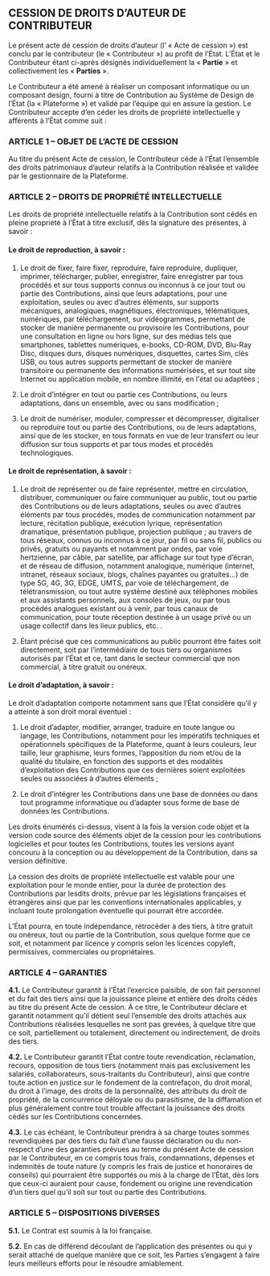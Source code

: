 
## CESSION DE DROITS D’AUTEUR DE CONTRIBUTEUR 

Le présent acte de cession de droits d’auteur (l’ « Acte de cession ») est conclu par le contributeur (le « Contributeur ») au profit de l’État. L’État et le Contributeur étant ci-après désignés individuellement la « **Partie** » et collectivement les « **Parties** ».

Le Contributeur a été amené à réaliser un composant informatique ou un composant design, fourni à titre de Contribution au Système de Design de l’État (la « Plateforme ») et validé par l’équipe qui en assure la gestion. Le Contributeur accepte d’en céder les droits de propriété intellectuelle y afférents à l’État comme suit : 



### ARTICLE 1 – OBJET DE L’ACTE DE CESSION

Au titre du présent Acte de cession, le Contributeur cède à l’État l’ensemble des droits patrimoniaux d’auteur relatifs à la Contribution réalisée et validée par le gestionnaire de la Plateforme.



### ARTICLE 2 – DROITS DE PROPRIÉTÉ INTELLECTUELLE

Les droits de propriété intellectuelle relatifs à la Contribution sont cédés en pleine propriété à l’État à titre exclusif, dès la signature des présentes, à savoir : 

#### Le droit de reproduction, à savoir : 

1. Le droit de fixer, faire fixer, reproduire, faire reproduire, dupliquer, imprimer, télécharger, publier, enregistrer, faire enregistrer par tous procédés et sur tous supports connus ou inconnus à ce jour tout ou partie des Contributions, ainsi que leurs adaptations, pour une exploitation, seules ou avec d’autres éléments, sur supports mécaniques, analogiques, magnétiques, électroniques, télématiques, numériques, par téléchargement, sur vidéogrammes, permettant de stocker de manière permanente ou provisoire les Contributions, pour une consultation en ligne ou hors ligne, sur des médias tels que smartphones, tablettes numériques, e-books, CD-ROM, DVD, Blu-Ray Disc, disques durs, disques numériques, disquettes, cartes Sim, clés USB, ou tous autres supports permettant de stocker de manière transitoire ou permanente des informations numérisées, et sur tout site Internet ou application mobile, en nombre illimité, en l'état ou adaptées ;

2. Le droit d’intégrer en tout ou partie ces Contributions, ou leurs adaptations, dans un ensemble, avec ou sans modification ; 

3. Le droit de numériser, moduler, compresser et décompresser, digitaliser ou reproduire tout ou partie des Contributions, ou de leurs adaptations, ainsi que de les stocker, en tous formats en vue de leur transfert ou leur diffusion sur tous supports et par tous modes et procédés technologiques.

#### Le droit de représentation, à savoir :

1. Le droit de représenter ou de faire représenter, mettre en circulation, distribuer, communiquer ou faire communiquer au public, tout ou partie des Contributions ou de leurs adaptations, seules ou avec d’autres éléments par tous procédés, modes de communication notamment par lecture, récitation publique, exécution lyrique, représentation dramatique, présentation publique, projection publique ; au travers de tous réseaux, connus ou inconnus à ce jour, par fil ou sans fil, publics ou privés, gratuits ou payants et notamment par ondes, par voie hertzienne, par câble, par satellite, par affichage sur tout type d’écran, et de réseau de diffusion, notamment analogique, numérique (internet, intranet, réseaux sociaux, blogs, chaînes payantes ou gratuites…) de type 5G, 4G, 3G, EDGE, UMTS, par voie de téléchargement, de télétransmission, ou tout autre système destiné aux téléphones mobiles et aux assistants personnels, aux consoles de jeux, ou par tous procédés analogues existant ou à venir, par tous canaux de communication, pour toute réception destinée à un usage privé ou un usage collectif dans les lieux publics, etc. . 

2. Étant précisé que ces communications au public pourront être faites soit directement, soit par l’intermédiaire de tous tiers ou organismes autorisés par l’État et ce, tant dans le secteur commercial que non commercial, à titre gratuit ou onéreux.

#### Le droit d’adaptation, à savoir :

Le droit d’adaptation comporte notamment sans que l’État considère qu’il y a atteinte à son droit moral éventuel :

1. Le droit d’adapter, modifier, arranger, traduire en toute langue ou langage, les Contributions, notamment pour les impératifs techniques et opérationnels spécifiques de la Plateforme, quant à leurs couleurs, leur taille, leur graphisme, leurs formes, l’apposition du nom et/ou de la qualité du titulaire, en fonction des supports et des modalités d’exploitation des Contributions que ces dernières soient exploitées seules ou associées à d’autres éléments ; 

2. Le droit d’intégrer les Contributions dans une base de données ou dans tout programme informatique ou d’adapter sous forme de base de données les Contributions. 


Les droits énumérés ci-dessus, visent à la fois la version code objet et la version code source des éléments objet de la cession pour les contributions logicielles et pour toutes les Contributions, toutes les versions ayant concouru à la conception ou au développement de la Contribution, dans sa version définitive.

La cession des droits de propriété intellectuelle est valable pour une exploitation pour le monde entier, pour la durée de protection des Contributions par lesdits droits, prévue par les législations françaises et étrangères ainsi que par les conventions internationales applicables, y incluant toute prolongation éventuelle qui pourrait être accordée. 

L’État pourra, en toute indépendance, rétrocéder à des tiers, à titre gratuit ou onéreux, tout ou partie de la Contribution, sous quelque forme que ce soit, et notamment par licence y compris selon les licences copyleft, permissives, commerciales ou propriétaires. 



### ARTICLE 4 – GARANTIES

**4.1.** Le Contributeur garantit à l’État l’exercice paisible, de son fait personnel et du fait des tiers ainsi que la jouissance pleine et entière des droits cédés au titre du présent Acte de cession. À ce titre, le Contributeur déclare et garantit notamment qu’il détient seul l’ensemble des droits attachés aux Contributions réalisées lesquelles ne sont pas grevées, à quelque titre que ce soit, partiellement ou totalement, directement ou indirectement, de droits des tiers. 

**4.2.** Le Contributeur garantit l’État contre toute revendication, réclamation, recours, opposition de tous tiers (notamment mais pas exclusivement les salariés, collaborateurs, sous-traitants du Contributeur), ainsi que contre toute action en justice sur le fondement de la contrefaçon, du droit moral, du droit à l’image, des droits de la personnalité, des attributs du droit de propriété, de la concurrence déloyale ou du parasitisme, de la diffamation et plus généralement contre tout trouble affectant la jouissance des droits cédés sur les Contributions concernées. 

**4.3.** Le cas échéant, le Contributeur prendra à sa charge toutes sommes revendiquées par des tiers du fait d’une fausse déclaration ou du non-respect d’une des garanties prévues au terme du présent Acte de cession par le Contributeur, en ce compris tous frais, condamnations, dépenses et indemnités de toute nature (y compris les frais de justice et honoraires de conseils) qui pourraient être supportés ou mis à la charge de l’État, dès lors que ceux-ci auraient pour cause, fondement ou origine une revendication d’un tiers quel qu’il soit sur tout ou partie des Contributions. 



### ARTICLE 5 – DISPOSITIONS DIVERSES

**5.1.** Le Contrat est soumis à la loi française.

**5.2.** En cas de différend découlant de l’application des présentes ou qui y serait attaché de quelque manière que ce soit, les Parties s’engagent à faire leurs meilleurs efforts pour le résoudre amiablement.


